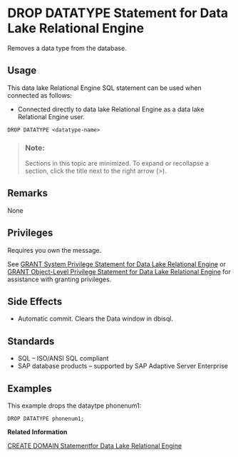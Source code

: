 <!-- loioed8c66421c154ebea93418092bbbcd6e -->

# DROP DATATYPE Statement for Data Lake Relational Engine

Removes a data type from the database.



<a name="loioed8c66421c154ebea93418092bbbcd6e__section_azh_5fj_znb"/>

## Usage

This data lake Relational Engine SQL statement can be used when connected as follows:

-   Connected directly to data lake Relational Engine as a data lake Relational Engine user.



```
DROP DATATYPE <datatype-name>
```



> ### Note:  
> Sections in this topic are minimized. To expand or recollapse a section, click the title next to the right arrow \(*\>*\).



<a name="loioed8c66421c154ebea93418092bbbcd6e__IQ_Usage"/>

## Remarks

None



<a name="loioed8c66421c154ebea93418092bbbcd6e__drop_datatype_privileges1"/>

## Privileges

Requires you own the message.

See [GRANT System Privilege Statement for Data Lake Relational Engine](grant-system-privilege-statement-for-data-lake-relational-engine-a3dfcb0.md) or [GRANT Object-Level Privilege Statement for Data Lake Relational Engine](grant-object-level-privilege-statement-for-data-lake-relational-engine-a3e154f.md) for assistance with granting privileges.



<a name="loioed8c66421c154ebea93418092bbbcd6e__IQ_Side_Effects"/>

## Side Effects

-   Automatic commit. Clears the Data window in dbisql.



<a name="loioed8c66421c154ebea93418092bbbcd6e__IQ_Standards"/>

## Standards

-   SQL – ISO/ANSI SQL compliant
-   SAP database products – supported by SAP Adaptive Server Enterprise



<a name="loioed8c66421c154ebea93418092bbbcd6e__IQ_Examples"/>

## Examples

This example drops the dataytpe phonenum1:

```
DROP DATATYPE phonenum1;
```

**Related Information**  


[CREATE DOMAIN Statementfor Data Lake Relational Engine](create-domain-statementfor-data-lake-relational-engine-a616d8e.md "Creates a user-defined data type in the database.")


